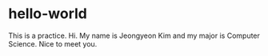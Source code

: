 # hello-world
This is a practice.
Hi. My name is Jeongyeon Kim and my major is Computer Science. Nice to meet you.
